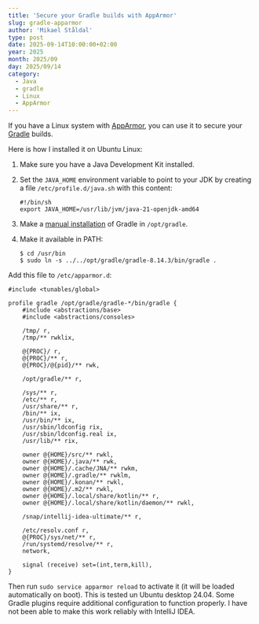 ```yaml
---
title: 'Secure your Gradle builds with AppArmor'
slug: gradle-apparmor
author: 'Mikael Ståldal'
type: post
date: 2025-09-14T10:00:00+02:00
year: 2025
month: 2025/09
day: 2025/09/14
category:
  - Java
  - gradle
  - Linux
  - AppArmor  
---
```


If you have a Linux system with [AppArmor](https://en.wikipedia.org/wiki/AppArmor), you can use it to secure your [Gradle](https://gradle.org/) builds.

Here is how I installed it on Ubuntu Linux:

1. Make sure you have a Java Development Kit installed.

2. Set the `JAVA_HOME` environment variable to point to your JDK by creating a file `/etc/profile.d/java.sh` with this content:
   
   ```shell
   #!/bin/sh
   export JAVA_HOME=/usr/lib/jvm/java-21-openjdk-amd64
   ```

3. Make a [manual installation](https://docs.gradle.org/current/userguide/installation.html#linux_installation) of Gradle in `/opt/gradle`.

4. Make it available in PATH:
   
   ```shell
   $ cd /usr/bin
   $ sudo ln -s ../../opt/gradle/gradle-8.14.3/bin/gradle .
   ```

Add this file to `/etc/apparmor.d`:

```
#include <tunables/global>

profile gradle /opt/gradle/gradle-*/bin/gradle {
    #include <abstractions/base>
    #include <abstractions/consoles>

    /tmp/ r,
    /tmp/** rwklix,

    @{PROC}/ r,
    @{PROC}/** r,
    @{PROC}/@{pid}/** rwk,

    /opt/gradle/** r,

    /sys/** r,
    /etc/** r,
    /usr/share/** r,
    /bin/** ix,
    /usr/bin/** ix,
    /usr/sbin/ldconfig rix,
    /usr/sbin/ldconfig.real ix,
    /usr/lib/** rix,

    owner @{HOME}/src/** rwkl,
    owner @{HOME}/.java/** rwk,
    owner @{HOME}/.cache/JNA/** rwkm,
    owner @{HOME}/.gradle/** rwklm,
    owner @{HOME}/.konan/** rwkl,
    owner @{HOME}/.m2/** rwkl,
    owner @{HOME}/.local/share/kotlin/** r,
    owner @{HOME}/.local/share/kotlin/daemon/** rwkl,

    /snap/intellij-idea-ultimate/** r,

    /etc/resolv.conf r,
    @{PROC}/sys/net/** r,
    /run/systemd/resolve/** r,
    network,

    signal (receive) set=(int,term,kill),
}
```

Then run `sudo service apparmor reload` to activate it (it will be loaded automatically on boot). This is tested un Ubuntu desktop 24.04.
Some Gradle plugins require additional configuration to function properly. I have not been able to make this work reliably with IntelliJ IDEA.
